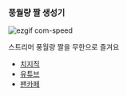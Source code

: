 ### 풍월량 짤 생성기
![ezgif com-speed](https://github.com/user-attachments/assets/cf0c4a15-b6a1-4794-8bc8-5f889852a5ef)


스트리머 풍월량 짤을 무한으로 즐겨요

- [치지직](https://chzzk.naver.com/live/7ce8032370ac5121dcabce7bad375ced)
- [유튜브](https://www.youtube.com/@hanryang1125)
- [팬카페](https://cafe.naver.com/hanryang1125)

